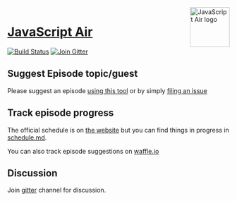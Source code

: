 <img src="https://raw.githubusercontent.com/javascriptair/site/master/resources/logo.png" alt="JavaScript Air logo" title="JavaScript Air" align="right" width="90" height="90" />

# [JavaScript Air](http://javascriptair.com)

[![Build Status](https://img.shields.io/travis/javascriptair/site.svg?style=flat-square)](https://travis-ci.org/javascriptair/site)
[![Join Gitter](https://img.shields.io/badge/chat-on%20gitter-brightgreen.svg?style=flat-square)](https://gitter.im/javascriptair/site)

## Suggest Episode topic/guest

Please suggest an episode [using this tool](http://suggest.javascriptair.com)
or by simply [filing an issue](https://github.com/javascriptair/site/issues/new)

## Track episode progress

The official schedule is on [the website](http://javascriptair.com)
but you can find things in progress in [schedule.md](other/schedule.md).

You can also track episode suggestions on
[waffle.io](https://waffle.io/javascriptair/site)

## Discussion

Join [gitter](https://gitter.im/javascriptair/site) channel for discussion.

